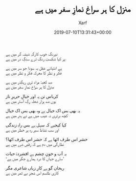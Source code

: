 ﻿---
id: 197
title: منزل کا ہر سراغ نمازِ سفر میں ہے
date: 2019-07-10T13:31:43+00:00
author: Xarf
layout: post
guid: https://chashm-e-afreen.000webhostapp.com/?p=197
image: https://cdn.pixabay.com/photo/2019/04/07/05/40/bac-son-4108956_1280.jpg
permalink: '/2019/07/%d8%ba%d8%b2%d9%84-8'
category: 'غزلیات'
---

<span style="font-family: mehr;">نیرنگ خوب کارگہِ شیشہ گر میں ہے</span>  
<span style="font-family: mehr;">پر کیا شکستِ رنگ ترے سنگِ در میں ہے</span>

<span style="font-family: mehr;">ہے انتہائے عقل یہ سودا جو سر میں ہے</span>  
<span style="font-family: mehr;">فکر و نظر کا معرکہ فکر و نظر میں ہے</span>

<span style="font-family: mehr;">صد کعبۂ مراد تری رہگذر میں ہے</span>  
<span style="font-family: mehr;">منزل کا ہر سراغ نمازِ سفر میں ہے</span>

<span style="font-family: mehr;">کرباس تن پہ اور خیالِ حریرِ ناز</span>  
<span style="font-family: mehr;">یوں صد ہزار شعلہ رگِ آستر میں ہے</span>

<span style="font-family: mehr;">یہ بھی بس اک خیال ہے وہ بھی بس اک خیال</span>  
<span style="font-family: mehr;">کچھ برتری نہ عیب میں ہے نے ہنر میں ہے</span>

<span style="font-family: mehr;">کیا کیجیے کہ سہل ہے بس راہِ زندگی</span>  
<span style="font-family: mehr;">اور سب نشاط سیرِ رہِ پر خطر میں ہے</span>

<span style="font-family: mehr;">حشر اس طرف اٹھا ہے کہ حشر اس طرف اٹھا؟</span>  
<span style="font-family: mehr;">نظارگی میں دم ہے کہ رقصِ شرر میں ہے</span>

<span style="font-family: mehr;">یہ آب و خونِ چشم ہے افشردۂ حیات</span>  
<span style="font-family: mehr;">&#8216;سارے جہاں کا درد ہمارے جگر میں ہے&#8217;</span>

<span style="font-family: mehr;">ریحان گو ہے کارِ زیاں شاعری مگر</span>  
<span style="font-family: mehr;">کاری طلسم اس شجرِ بے ثمر میں ہے</span>
